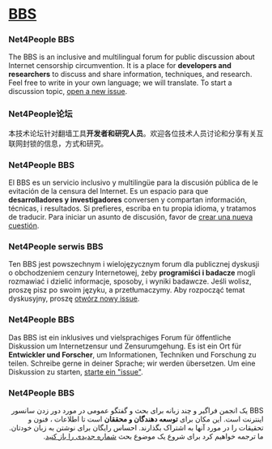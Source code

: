 # [BBS](https://github.com/net4people/bbs/issues)

### Net4People BBS
The BBS is an inclusive and multilingual forum for public discussion about Internet censorship circumvention. It is a place for **developers and researchers** to discuss and share information, techniques, and research. Feel free to write in your own language; we will translate. To start a discussion topic, [open a new issue](https://github.com/net4people/bbs/issues/new).

### Net4People论坛
本技术论坛针对翻墙工具**开发者和研究人员**。欢迎各位技术人员讨论和分享有关互联网封锁的信息，方式和研究。

### Net4People BBS
El BBS es un servicio inclusivo y multilingüe para la discusión pública de le evitación de la censura del Internet. Es un espacio para que **desarrolladores y investigadores** conversen y compartan información, técnicas, i resultados. Si prefieres, escriba en tu propia idioma, y tratamos de traducir. Para iniciar un asunto de discusión, favor de [crear una nueva cuestión](https://github.com/net4people/bbs/issues/new).

### Net4People serwis BBS
Ten BBS jest powszechnym i wielojęzycznym forum dla publicznej dyskusji o obchodzeniem cenzury Internetowej, żeby **programiści i badacze** mogli rozmawiać i dzielić informacje, sposoby, i wyniki badawcze. Jeśli wolisz, proszę pisz po swoim języku, a przetłumaczymy. Aby rozpocząć temat dyskusyjny, proszę [otwórz nowy issue](https://github.com/net4people/bbs/issues/new).

### Net4People BBS
Das BBS ist ein inklusives und vielsprachiges Forum für öffentliche Diskussion um Internetzensur und Zensurumgehung. Es ist ein Ort für **Entwickler und Forscher**, um Informationen, Techniken und Forschung zu teilen. Schreibe gerne in deiner Sprache; wir werden übersetzen. Um eine Diskussion zu starten, [starte ein "issue"](https://github.com/net4people/bbs/issues/new).

### Net4People BBS
<p dir="rtl">
BBS یک انجمن فراگیر و چند زبانه برای بحث و گفتگو عمومی در مورد دور زدن سانسور اینترنت است. این مکان برای <strong>توسعه دهندگان و محققان</strong> است تا اطلاعات ، فنون و تحقیقات را در مورد آنها به اشتراک بگذارند. احساس رایگان برای نوشتن به زبان خودتان. ما ترجمه خواهیم کرد برای شروع یک موضوع بحث <a href="https://github.com/net4people/bbs/issues/new">شماره جدیدی را باز کنید</a>.
</p>
